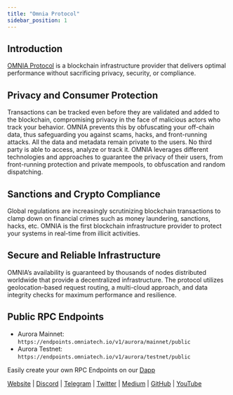 ```yaml
---
title: "Omnia Protocol"
sidebar_position: 1
---
```


## Introduction

[OMNIA Protocol](https://omniatech.io) is a blockchain infrastructure provider that delivers optimal performance without sacrificing privacy, security, or compliance.

## Privacy and Consumer Protection

Transactions can be tracked even before they are validated and added to the blockchain, compromising privacy in the face of malicious actors who track your behavior.
OMNIA prevents this by obfuscating your off-chain data, thus safeguarding you against scams, hacks, and front-running attacks. All the data and metadata remain private to the users. No third party is able to access, analyze or track it.
OMNIA leverages different technologies and approaches to guarantee the privacy of their users, from front-running protection and private mempools, to obfuscation and random dispatching.

## Sanctions and Crypto Compliance

Global regulations are increasingly scrutinizing blockchain transactions to clamp down on financial crimes such as money laundering, sanctions, hacks, etc.
OMNIA is the first blockchain infrastructure provider to protect your systems in real-time from illicit activities.

## Secure and Reliable Infrastructure

OMNIA’s availability is guaranteed by thousands of nodes distributed worldwide that provide a decentralized infrastructure.
The protocol utilizes geolocation-based request routing, a multi-cloud approach, and data integrity checks for maximum performance and resilience.

## Public RPC Endpoints

- Aurora Mainnet: `https://endpoints.omniatech.io/v1/aurora/mainnet/public`
- Aurora Testnet: `https://endpoints.omniatech.io/v1/aurora/testnet/public`

Easily create your own RPC Endpoints on our [Dapp](https://app.omniatech.io)

[Website](https://omniatech.io) |
[Discord](https://discord.com/invite/omniaprotocol) |
[Telegram](https://t.me/Omnia_protocol) |
[Twitter](https://twitter.com/omnia_protocol) |
[Medium](https://medium.com/omniaprotocol) |
[GitHub](https://github.com/omniaprotocol) |
[YouTube](https://www.youtube.com/@omniaprotocol)
